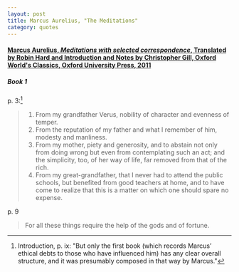 ```yaml
---
layout: post
title: Marcus Aurelius, "The Meditations"
category: quotes
---
```


#### [Marcus Aurelius, *Meditations with selected correspondence*, Translated by Robin Hard and Introduction and Notes by Christopher Gill, Oxford World's Classics, Oxford University Press, 2011](https://global.oup.com/academic/product/meditations-9780199573202?cc=ca&lang=en&)

##### Book 1

p. 3:[^1] 

> 1. From my grandfather Verus, nobility of character and evenness of temper.
> 2. From the reputation of my father and what I remember of him, modesty and manliness.
> 3. From my mother, piety and generosity, and to abstain not only from doing wrong but even from contemplating such an act; and the simplicity, too, of her way of life, far removed from that of the rich.
> 4. From my great-grandfather, that I never had to attend the public schools, but benefited from good teachers at home, and to have come to realize that this is a matter on which one should spare no expense.

[^1]: Introduction, p. ix: "But only the first book (which records Marcus’ ethical debts to those who have influenced him) has any clear overall structure, and it was presumably composed in that way by Marcus."

p. 9

> For all these things require the help of the gods and of fortune.